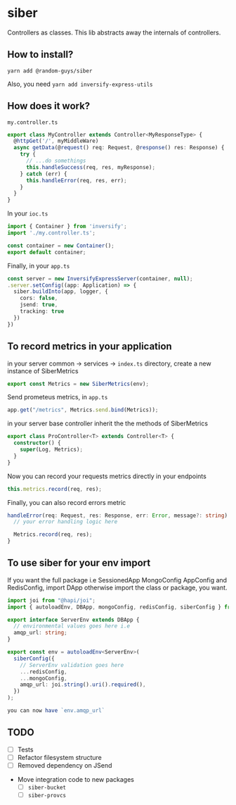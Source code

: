 # siber

Controllers as classes. This lib abstracts away the internals of controllers.

## How to install?

`yarn add @random-guys/siber`

Also, you need `yarn add inversify-express-utils`

## How does it work?

`my.controller.ts`

```ts
export class MyController extends Controller<MyResponseType> {
  @httpGet('/', myMiddleWare)
  async getData(@request() req: Request, @response() res: Response) {
    try {
      // ...do somethings
      this.handleSuccess(req, res, myResponse);
    } catch (err) {
      this.handleError(req, res, err);
    }
  }
}
```

In your `ioc.ts`

```ts
import { Container } from 'inversify';
import './my.controller.ts';

const container = new Container();
export default container;
```

Finally, in your `app.ts`

```ts
const server = new InversifyExpressServer(container, null);
.server.setConfig((app: Application) => {
  siber.buildInto(app, logger, {
    cors: false,
    jsend: true,
    tracking: true
  })
})
```

## To record metrics in your application

in your server common -> services -> `index.ts` directory, create a new instance of SiberMetrics

```ts
export const Metrics = new SiberMetrics(env);
```

Send prometeus metrics, in `app.ts`

```ts
app.get("/metrics", Metrics.send.bind(Metrics));
```

in your server base controller inherit the the methods of SiberMetrics

```ts
export class ProController<T> extends Controller<T> {
  constructor() {
    super(Log, Metrics);
  }
}
```

Now you can record your requests metrics directly in your endpoints
```ts
this.metrics.record(req, res);
```

Finally, you can also record errors metric

```ts
handleError(req: Request, res: Response, err: Error, message?: string) {
  // your error handling logic here

  Metrics.record(req, res);
}
```

## To use siber for your env import

If you want the full package i.e SessionedApp MongoConfig AppConfig and RedisConfig, import DApp otherwise
import the class or package, you want.

```ts
import joi from "@hapi/joi";
import { autoloadEnv, DBApp, mongoConfig, redisConfig, siberConfig } from "@random-guys/siber";

export interface ServerEnv extends DBApp {
  // environmental values goes here i.e
  amqp_url: string;
}

export const env = autoloadEnv<ServerEnv>(
  siberConfig({
    // ServerEnv validation goes here
    ...redisConfig,
    ...mongoConfig,
    amqp_url: joi.string().uri().required(),
  })
);

you can now have `env.amqp_url`
```

## TODO

- [ ] Tests
- [ ] Refactor filesystem structure
- [ ] Removed dependency on JSend
- Move integration code to new packages
  - [ ] `siber-bucket`
  - [ ] `siber-provcs`
